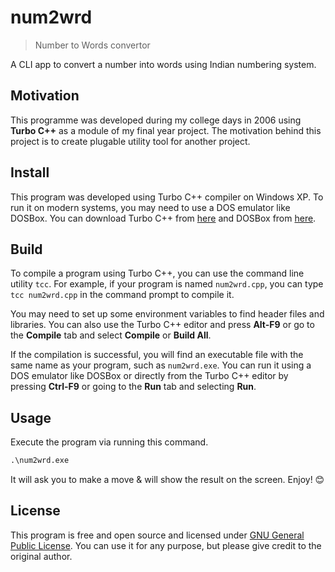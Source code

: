 # num2wrd

> Number to Words convertor

A CLI app to convert a number into words using Indian numbering system.

## Motivation

This programme was developed during my college days in 2006 using **Turbo C++** as a module of my final year project. The motivation behind this project is to create plugable utility tool for another project.

## Install

This program was developed using Turbo C++ compiler on Windows XP. To run it on modern systems, you may need to use a DOS emulator like DOSBox. You can download Turbo C++ from [here](https://developerinsider.co/download-turbo-c-for-windows-7-8-8-1-and-windows-10-32-64-bit-full-screen/) and DOSBox from [here](https://www.dosbox.com/download.php?main=1).

## Build

To compile a program using Turbo C++, you can use the command line utility `tcc`. For example, if your program is named `num2wrd.cpp`, you can type `tcc num2wrd.cpp` in the command prompt to compile it. 

You may need to set up some environment variables to find header files and libraries. You can also use the Turbo C++ editor and press **Alt-F9** or go to the **Compile** tab and select **Compile** or **Build All**. 

If the compilation is successful, you will find an executable file with the same name as your program, such as `num2wrd.exe`. You can run it using a DOS emulator like DOSBox or directly from the Turbo C++ editor by pressing **Ctrl-F9** or going to the **Run** tab and selecting **Run**.

## Usage

Execute the program via running this command.

```cmd
.\num2wrd.exe
```

It will ask you to make a move & will show the result on the screen. Enjoy! 😊

## License

This program is free and open source and licensed under [GNU General Public License](.\LICENSE). You can use it for any purpose, but please give credit to the original author.